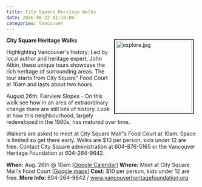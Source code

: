 ```yaml
---
title: City Square Heritage Walks
date: 2006-08-22 01:16:00
categories: Vancouver
---
```

<a href="/public/uploads/2006/explore.jpg" rel="lightbox"><img src="/public/uploads/2006/explore.jpg" alt="explore.jpg" title="explore.jpg" style="margin: 5px 10px; padding: 3px" align="right" border="2" height="188" width="200" /></a>

<strong>City Square Heritage Walks</strong>

Highlighting Vancouver's history: Led by local author and heritage expert, John Atkin, these unique tours showcase the rich heritage of surrounding areas. The tour starts from City Square&quot; Food Court at 10am and lasts about two hours.

August 26th: Fairview Slopes - On this walk see how in an area of extraordinary change there are still bits of history. Look at how this neighbourhood, largely redeveloped in the 1980s, has matured over time.

Walkers are asked to meet at City Square Mall&quot;s Food Court at 10am. Space is limited so get there early. Walks are $10 per person, kids under 12 are free. Contact City Square administration at 604-876-5165 or the Vancouver Heritage Foundation at 604-264-9642.

<strong>When:</strong> Aug. 26th @ 10am [<a href="http://www.google.com/calendar/event?action=TEMPLATE&amp;tmeid=ZTRvdDYxb3VhaGthNGxsMWQwNGF1dHYxZmcgYnIwbmZqaDYyNjQ1YXJoMmJ1azNzYWY5ODRAZ3JvdXAuY2FsZW5kYXIuZ29vZ2xlLmNvbQ&amp;tmsrc=YnIwbmZqaDYyNjQ1YXJoMmJ1azNzYWY5ODRAZ3JvdXAuY2FsZW5kYXIuZ29vZ2xlLmNvbQ" target="_blank">Google Calendar</a>]
<strong>Where:</strong> Meet at City Square Mall's Food Court [<a href="http://maps.google.ca/maps?f=q&amp;hl=en&amp;q=555+W+12th+Ave,+Vancouver,+BC&amp;ie=UTF8&amp;z=14&amp;ll=49.264892,-123.116312&amp;spn=0.0205,0.084801&amp;om=1&amp;iwloc=A">Google maps</a>]
<strong>Cost:</strong> $10 per person, kids under 12 are free.
<strong>More Info:</strong> 604-264-9642 / <a href="http://www.vancouverheritagefoundation.org">www.vancouverheritagefoundation.org</a>
